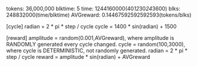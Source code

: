 tokens:  36,000,000
blktime: 5
time:    1244160000(40*12*30*24*3600)
blks:    248832000(time/blktime)
AVGreward: 0.14467592592592593(tokens/blks)

[cycle]
radian = 2 * pi * step / cycle
cycle = 1400 * sin(radian) + 1500

[reward]
amplitude = random(0.001,AVGreward), where amplitude is RANDOMLY generated every cycle changed.
cycle = random(100,3000), where cycle is DETERMINISTIC, not randomly generated.
radian = 2 * pi * step / cycle
reward = amplitude * sin(radian) + AVGreward